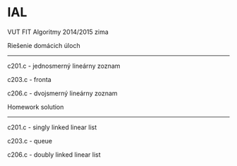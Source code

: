 IAL
===

VUT FIT Algoritmy 2014/2015 zima

Riešenie domácich úloch
________________________________
c201.c - jednosmerný lineárny zoznam

c203.c - fronta

c206.c - dvojsmerný lineárny zoznam

Homework solution
________________________________
c201.c - singly linked linear list

c203.c - queue

c206.c - doubly linked linear list

